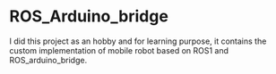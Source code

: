 # ROS_Arduino_bridge
I did this project as an hobby and for learning purpose, it contains the custom implementation of mobile robot based on ROS1 and ROS_arduino_bridge.
